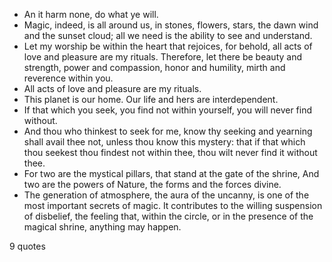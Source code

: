  - An it harm none, do what ye will.
 - Magic, indeed, is all around us, in stones, flowers, stars, the dawn wind and the sunset cloud; all we need is the ability to see and understand.
 - Let my worship be within the heart that rejoices, for behold, all acts of love and pleasure are my rituals. Therefore, let there be beauty and strength, power and compassion, honor and humility, mirth and reverence within you.
 - All acts of love and pleasure are my rituals.
 - This planet is our home. Our life and hers are interdependent.
 - If that which you seek, you find not within yourself, you will never find without.
 - And thou who thinkest to seek for me, know thy seeking and yearning shall avail thee not, unless thou know this mystery: that if that which thou seekest thou findest not within thee, thou wilt never find it without thee.
 - For two are the mystical pillars, that stand at the gate of the shrine, And two are the powers of Nature, the forms and the forces divine.
 - The generation of atmosphere, the aura of the uncanny, is one of the most important secrets of magic. It contributes to the willing suspension of disbelief, the feeling that, within the circle, or in the presence of the magical shrine, anything may happen.

9 quotes